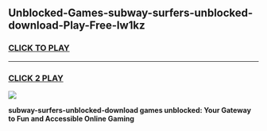 
## Unblocked-Games-subway-surfers-unblocked-download-Play-Free-lw1kz
<h3>
<a href="https://premium76.site?title=subway-surfers-unblocked-download&ref=20M">CLICK TO PLAY</a></h3>
<hr>

<h3>
<a href="https://premium76.site?title=subway-surfers-unblocked-download&ref=20M">CLICK 2 PLAY</a>
  
</h3>

<a href="https://premium76.site?title=subway-surfers-unblocked-download&ref=19M"><img src="https://clearcache.store/games.png"></a>


**subway-surfers-unblocked-download games unblocked: Your Gateway to Fun and Accessible Online Gaming**
